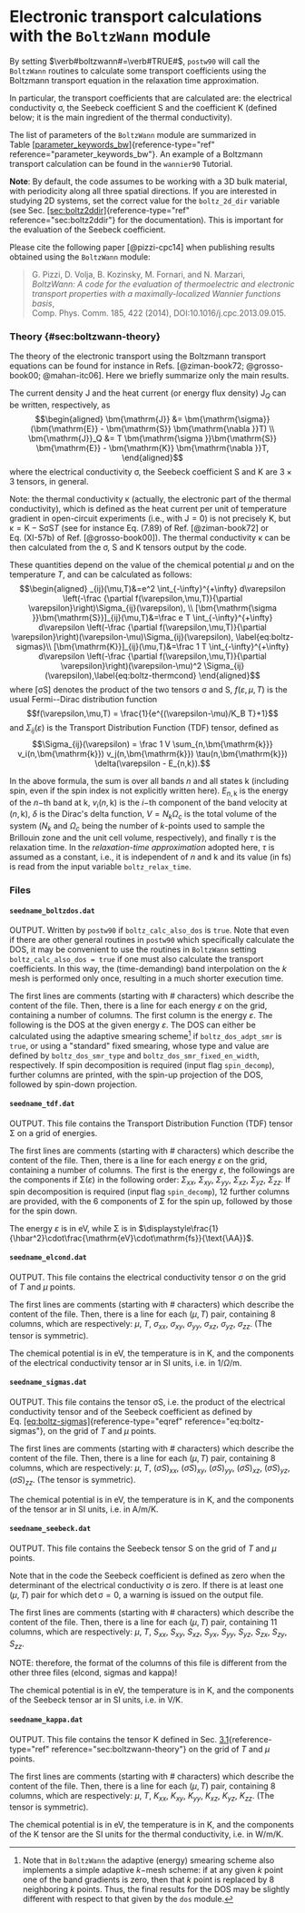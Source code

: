 # Electronic transport calculations with the `BoltzWann` module

By setting $\verb#boltzwann#=\verb#TRUE#$, `postw90` will call the
`BoltzWann` routines to calculate some transport coefficients using the
Boltzmann transport equation in the relaxation time approximation.

In particular, the transport coefficients that are calculated are: the
electrical conductivity $\bm{\mathrm{\sigma}}$, the Seebeck coefficient
$\bm{\mathrm{S}}$ and the coefficient $\bm{\mathrm{K}}$ (defined below;
it is the main ingredient of the thermal conductivity).

The list of parameters of the `BoltzWann` module are summarized in
Table [\[parameter_keywords_bw\]](#parameter_keywords_bw){reference-type="ref"
reference="parameter_keywords_bw"}. An example of a Boltzmann transport
calculation can be found in the `wannier90` Tutorial.

**Note**: By default, the code assumes to be working with a 3D bulk
material, with periodicity along all three spatial directions. If you
are interested in studying 2D systems, set the correct value for the
`boltz_2d_dir` variable (see
Sec. [\[sec:boltz2ddir\]](#sec:boltz2ddir){reference-type="ref"
reference="sec:boltz2ddir"} for the documentation). This is important
for the evaluation of the Seebeck coefficient.

Please cite the following paper [@pizzi-cpc14] when publishing results
obtained using the `BoltzWann` module:

> G. Pizzi, D. Volja, B. Kozinsky, M. Fornari, and N. Marzari,\
> *BoltzWann: A code for the evaluation of thermoelectric and electronic
> transport properties with a maximally-localized Wannier functions
> basis*,\
> Comp. Phys. Comm. 185, 422 (2014), DOI:10.1016/j.cpc.2013.09.015.

### Theory {#sec:boltzwann-theory}

The theory of the electronic transport using the Boltzmann transport
equations can be found for instance in
Refs. [@ziman-book72; @grosso-book00; @mahan-itc06]. Here we briefly
summarize only the main results.

The current density $\bm{\mathrm{J}}$ and the heat current (or energy
flux density) $\bm{\mathrm{J}}_Q$ can be written, respectively, as
$$\begin{aligned}
  \bm{\mathrm{J}}   &= \bm{\mathrm{\sigma}}(\bm{\mathrm{E}} - \bm{\mathrm{S}} \bm{\mathrm{\nabla }}T) \\
  \bm{\mathrm{J}}_Q &= T \bm{\mathrm{\sigma }}\bm{\mathrm{S}} \bm{\mathrm{E}} - \bm{\mathrm{K}} \bm{\mathrm{\nabla }}T,
\end{aligned}$$ where the electrical conductivity
$\bm{\mathrm{\sigma}}$, the Seebeck coefficient $\bm{\mathrm{S}}$ and
$\bm{\mathrm{K}}$ are $3\times 3$ tensors, in general.

Note: the thermal conductivity $\bm{\mathrm{\kappa}}$ (actually, the
electronic part of the thermal conductivity), which is defined as the
heat current per unit of temperature gradient in open-circuit
experiments (i.e., with $\bm{\mathrm{J}}=0$) is not precisely
$\bm{\mathrm{K}}$, but
$\bm{\mathrm{\kappa }}= \bm{\mathrm{K}}-\bm{\mathrm{S}} \bm{\mathrm{\sigma }}\bm{\mathrm{S}} T$
(see for instance Eq. (7.89) of Ref. [@ziman-book72] or Eq. (XI-57b) of
Ref. [@grosso-book00]). The thermal conductivity $\bm{\mathrm{\kappa}}$
can be then calculated from the $\bm{\mathrm{\sigma}}$,
$\bm{\mathrm{S}}$ and $\bm{\mathrm{K}}$ tensors output by the code.

These quantities depend on the value of the chemical potential $\mu$ and
on the temperature $T$, and can be calculated as follows:
$$\begin{aligned}
_{ij}(\mu,T)&=e^2 \int_{-\infty}^{+\infty} d\varepsilon \left(-\frac {\partial f(\varepsilon,\mu,T)}{\partial \varepsilon}\right)\Sigma_{ij}(\varepsilon), \\
  [\bm{\mathrm{\sigma }}\bm{\mathrm{S}}]_{ij}(\mu,T)&=\frac e T \int_{-\infty}^{+\infty} d\varepsilon \left(-\frac {\partial f(\varepsilon,\mu,T)}{\partial \varepsilon}\right)(\varepsilon-\mu)\Sigma_{ij}(\varepsilon), \label{eq:boltz-sigmas}\\
  [\bm{\mathrm{K}}]_{ij}(\mu,T)&=\frac 1 T \int_{-\infty}^{+\infty} d\varepsilon \left(-\frac {\partial f(\varepsilon,\mu,T)}{\partial \varepsilon}\right)(\varepsilon-\mu)^2 \Sigma_{ij}(\varepsilon),\label{eq:boltz-thermcond}
\end{aligned}$$ where $[\bm{\mathrm{\sigma }}\bm{\mathrm{S}}]$ denotes
the product of the two tensors $\bm{\mathrm{\sigma}}$ and
$\bm{\mathrm{S}}$, $f(\varepsilon,\mu,T)$ is the usual Fermi--Dirac
distribution function
$$f(\varepsilon,\mu,T) = \frac{1}{e^{(\varepsilon-\mu)/K_B T}+1}$$ and
$\Sigma_{ij}(\varepsilon)$ is the Transport Distribution Function (TDF)
tensor, defined as
$$\Sigma_{ij}(\varepsilon) = \frac 1 V \sum_{n,\bm{\mathrm{k}}} v_i(n,\bm{\mathrm{k}}) v_j(n,\bm{\mathrm{k}}) \tau(n,\bm{\mathrm{k}}) \delta(\varepsilon - E_{n,k}).$$

In the above formula, the sum is over all bands $n$ and all states
$\bm{\mathrm{k}}$ (including spin, even if the spin index is not
explicitly written here). $E_{n,\bm{\mathrm{k}}}$ is the energy of the
$n-$th band at $\bm{\mathrm{k}}$, $v_i(n,\bm{\mathrm{k}})$ is the $i-$th
component of the band velocity at $(n,\bm{\mathrm{k}})$, $\delta$ is the
Dirac's delta function, $V = N_k \Omega_c$ is the total volume of the
system ($N_k$ and $\Omega_c$ being the number of $k$-points used to
sample the Brillouin zone and the unit cell volume, respectively), and
finally $\tau$ is the relaxation time. In the *relaxation-time
approximation* adopted here, $\tau$ is assumed as a constant, i.e., it
is independent of $n$ and $\bm{\mathrm{k}}$ and its value (in fs) is
read from the input variable `boltz_relax_time`.

### Files

#### `seedname_boltzdos.dat`

OUTPUT. Written by `postw90` if `boltz_calc_also_dos` is `true`. Note
that even if there are other general routines in `postw90` which
specifically calculate the DOS, it may be convenient to use the routines
in `BoltzWann` setting `boltz_calc_also_dos = true` if one must also
calculate the transport coefficients. In this way, the (time-demanding)
band interpolation on the $k$ mesh is performed only once, resulting in
a much shorter execution time.

The first lines are comments (starting with \# characters) which
describe the content of the file. Then, there is a line for each energy
$\varepsilon$ on the grid, containing a number of columns. The first
column is the energy $\varepsilon$. The following is the DOS at the
given energy $\varepsilon$. The DOS can either be calculated using the
adaptive smearing scheme[^6] if `boltz_dos_adpt_smr` is `true`, or using
a "standard" fixed smearing, whose type and value are defined by
`boltz_dos_smr_type` and `boltz_dos_smr_fixed_en_width`, respectively.
If spin decomposition is required (input flag `spin_decomp`), further
columns are printed, with the spin-up projection of the DOS, followed by
spin-down projection.

[^6]: Note that in `BoltzWann` the adaptive (energy) smearing scheme
    also implements a simple adaptive $k-$mesh scheme: if at any given
    $k$ point one of the band gradients is zero, then that $k$ point is
    replaced by 8 neighboring $k$ points. Thus, the final results for
    the DOS may be slightly different with respect to that given by the
    `dos` module.

#### `seedname_tdf.dat`

OUTPUT. This file contains the Transport Distribution Function (TDF)
tensor $\bm{\mathrm{\Sigma}}$ on a grid of energies.

The first lines are comments (starting with \# characters) which
describe the content of the file. Then, there is a line for each energy
$\varepsilon$ on the grid, containing a number of columns. The first is
the energy $\varepsilon$, the followings are the components if
$\bm{\mathrm{\Sigma}}(\varepsilon)$ in the following order:
$\Sigma_{xx}$, $\Sigma_{xy}$, $\Sigma_{yy}$, $\Sigma_{xz}$,
$\Sigma_{yz}$, $\Sigma_{zz}$. If spin decomposition is required (input
flag `spin_decomp`), 12 further columns are provided, with the 6
components of $\bm{\mathrm{\Sigma}}$ for the spin up, followed by those
for the spin down.

The energy $\varepsilon$ is in eV, while $\bm{\mathrm{\Sigma}}$ is in
$\displaystyle\frac{1}{\hbar^2}\cdot\frac{\mathrm{eV}\cdot\mathrm{fs}}{\text{\AA}}$.

#### `seedname_elcond.dat`

OUTPUT. This file contains the electrical conductivity tensor
$\bm{\mathrm{\sigma}}$ on the grid of $T$ and $\mu$ points.

The first lines are comments (starting with \# characters) which
describe the content of the file. Then, there is a line for each
$(\mu,T)$ pair, containing 8 columns, which are respectively: $\mu$,
$T$, $\sigma_{xx}$, $\sigma_{xy}$, $\sigma_{yy}$, $\sigma_{xz}$,
$\sigma_{yz}$, $\sigma_{zz}$. (The tensor is symmetric).

The chemical potential is in eV, the temperature is in K, and the
components of the electrical conductivity tensor ar in SI units, i.e. in
1/$\Omega$/m.

#### `seedname_sigmas.dat`

OUTPUT. This file contains the tensor
$\bm{\mathrm{\sigma}}\bm{\mathrm{S}}$, i.e. the product of the
electrical conductivity tensor and of the Seebeck coefficient as defined
by Eq. [\[eq:boltz-sigmas\]](#eq:boltz-sigmas){reference-type="eqref"
reference="eq:boltz-sigmas"}, on the grid of $T$ and $\mu$ points.

The first lines are comments (starting with \# characters) which
describe the content of the file. Then, there is a line for each
$(\mu,T)$ pair, containing 8 columns, which are respectively: $\mu$,
$T$, $(\sigma S)_{xx}$, $(\sigma S)_{xy}$, $(\sigma S)_{yy}$,
$(\sigma S)_{xz}$, $(\sigma S)_{yz}$, $(\sigma S)_{zz}$. (The tensor is
symmetric).

The chemical potential is in eV, the temperature is in K, and the
components of the tensor ar in SI units, i.e. in A/m/K.

#### `seedname_seebeck.dat`

OUTPUT. This file contains the Seebeck tensor $\bm{\mathrm{S}}$ on the
grid of $T$ and $\mu$ points.

Note that in the code the Seebeck coefficient is defined as zero when
the determinant of the electrical conductivity $\bm{\mathrm{\sigma}}$ is
zero. If there is at least one $(\mu, T)$ pair for which
$\det \bm{\mathrm{\sigma}}=0$, a warning is issued on the output file.

The first lines are comments (starting with \# characters) which
describe the content of the file. Then, there is a line for each
$(\mu,T)$ pair, containing 11 columns, which are respectively: $\mu$,
$T$, $S_{xx}$, $S_{xy}$, $S_{xz}$, $S_{yx}$, $S_{yy}$, $S_{yz}$,
$S_{zx}$, $S_{zy}$, $S_{zz}$.

NOTE: therefore, the format of the columns of this file is different
from the other three files (elcond, sigmas and kappa)!

The chemical potential is in eV, the temperature is in K, and the
components of the Seebeck tensor ar in SI units, i.e. in V/K.

#### `seedname_kappa.dat`

OUTPUT. This file contains the tensor $\bm{\mathrm{K}}$ defined in
Sec. [3.1](#sec:boltzwann-theory){reference-type="ref"
reference="sec:boltzwann-theory"} on the grid of $T$ and $\mu$ points.

The first lines are comments (starting with \# characters) which
describe the content of the file. Then, there is a line for each
$(\mu,T)$ pair, containing 8 columns, which are respectively: $\mu$,
$T$, $K_{xx}$, $K_{xy}$, $K_{yy}$, $K_{xz}$, $K_{yz}$, $K_{zz}$. (The
tensor is symmetric).

The chemical potential is in eV, the temperature is in K, and the
components of the $\bm{\mathrm{K}}$ tensor are the SI units for the
thermal conductivity, i.e. in W/m/K.
